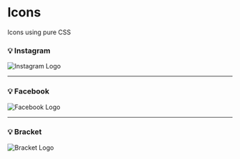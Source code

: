 # Icons
Icons using pure CSS

### 💡 Instagram 
![Instagram Logo](https://user-images.githubusercontent.com/40699892/92588758-201e1200-f2b7-11ea-9f77-552515eb5564.png)

<hr>

### 💡 Facebook
![Facebook Logo](https://user-images.githubusercontent.com/40699892/92588684-ffee5300-f2b6-11ea-8518-fd350f725442.png)

<hr>

### 💡 Bracket
![Bracket Logo](https://user-images.githubusercontent.com/40699892/92712984-08f32900-f378-11ea-9977-123ebcee4d81.png)
